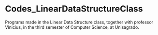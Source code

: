 # Codes_LinearDataStructureClass
Programs made in the Linear Data Structure class, together with professor Vinicius, in the third semester of Computer Science, at Unisagrado.
